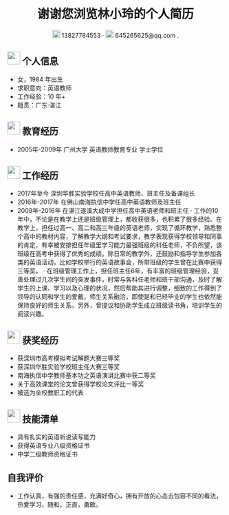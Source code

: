  <center>
     <h1>谢谢您浏览林小玲的个人简历</h1>
     <div>
         <span>
             <img src="assets/phone-solid.svg" width="18px">
             13827784553
         </span>
         ·
         <span>
             <img src="assets/envelope-solid.svg" width="18px">
             645265625@qq.com
          <span>
          .
     </div>
 </center>

 ## <img src="assets/info-circle-solid.svg" width="30px"> 个人信息 

 - 女，1984 年出生
 - 求职意向：英语教师
 - 工作经验：10 年+
 - 籍贯：广东·湛江

## <img src="assets/graduation-cap-solid.svg" width="30px"> 教育经历

- 2005年-2009年  广州大学   英语教师教育专业   学士学位

## <img src="assets/briefcase-solid.svg" width="30px"> 工作经历

- 2017年至今       深圳华胜实验学校任高中英语教师、班主任及备课组长
- 2016年-2017年   在佛山南海执信中学任高中英语教师及班主任
- 2009年-2016年   在湛江遂溪大成中学担任高中英语老师和班主任
· 工作的10年中，不论是在教学上还是班级管理上，都收获很多，也积累了很多经验。在教学上，担任过高一、高二和高三年级的英语老师，实现了循环教学，熟悉整个高中的教材内容，了解教学大纲和考试要求，教学表现获得学校领导和同事的肯定，有幸被安排担任年级里学习能力最强班级的科任老师，不负所望，该班级在高考中获得了优秀的成绩。除日常的教学外，还鼓励和指导学生参加各类的英语活动，比如学校举行的英语故事会，所带班级的学生曾在比赛中获得三等奖。
· 在班级管理工作上，担任班主任6年，有丰富的班级管理经验，妥善处理过几次学生间的突发事件，时常与各科任老师和班干部沟通，及时了解学生的上课、学习以及心理的状况，然后帮助其进行调整，细致的工作得到了领导的认同和学生的爱戴，师生关系融洽，即使是和已经毕业的学生也依然能保持良好的师生关系。另外，曾提议和协助学生成立班级读书角，培训学生的阅读兴趣。


## <img src="assets/project-diagram-solid.svg" width="30px"> 获奖经历

- 获深圳市高考模拟考试解题大赛三等奖
- 获深圳华胜实验学校班主任大赛三等奖 
- 南海执信中学教师基本功之英语演讲比赛中获二等奖
- 关于高效课堂的论文曾获得学校论文评比一等奖
- 被选为全校教职工的代表


## <img src="assets/tools-solid.svg" width="30px"> 技能清单

- 具有扎实的英语听说读写能力
- 获得英语专业八级资格证书
- 中学二级教师资格证书

## 自我评价

- 工作认真，有强的责任感，充满好奇心，拥有开放的心态去包容不同的看法，热爱学习，随和，正直，勇敢。
